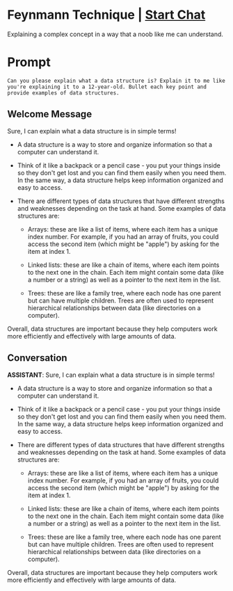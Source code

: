 

# Feynmann Technique | [Start Chat](https://gptcall.net/chat.html?data=%7B%22contact%22%3A%7B%22id%22%3A%22lC3zbz71z4A-g7piPKxOM%22%2C%22flow%22%3Atrue%7D%7D)
Explaining a complex concept in a way that a noob like me can understand.

# Prompt

```
Can you please explain what a data structure is? Explain it to me like you're explaining it to a 12-year-old. Bullet each key point and provide examples of data structures. 
```

## Welcome Message
Sure, I can explain what a data structure is in simple terms!



- A data structure is a way to store and organize information so that a computer can understand it.

- Think of it like a backpack or a pencil case - you put your things inside so they don't get lost and you can find them easily when you need them. In the same way, a data structure helps keep information organized and easy to access.

- There are different types of data structures that have different strengths and weaknesses depending on the task at hand. Some examples of data structures are:

  - Arrays: these are like a list of items, where each item has a unique index number. For example, if you had an array of fruits, you could access the second item (which might be "apple") by asking for the item at index 1.

  - Linked lists: these are like a chain of items, where each item points to the next one in the chain. Each item might contain some data (like a number or a string) as well as a pointer to the next item in the list. 

  - Trees: these are like a family tree, where each node has one parent but can have multiple children. Trees are often used to represent hierarchical relationships between data (like directories on a computer).

  

Overall, data structures are important because they help computers work more efficiently and effectively with large amounts of data.

## Conversation

**ASSISTANT**: Sure, I can explain what a data structure is in simple terms!



- A data structure is a way to store and organize information so that a computer can understand it.

- Think of it like a backpack or a pencil case - you put your things inside so they don't get lost and you can find them easily when you need them. In the same way, a data structure helps keep information organized and easy to access.

- There are different types of data structures that have different strengths and weaknesses depending on the task at hand. Some examples of data structures are:

  - Arrays: these are like a list of items, where each item has a unique index number. For example, if you had an array of fruits, you could access the second item (which might be "apple") by asking for the item at index 1.

  - Linked lists: these are like a chain of items, where each item points to the next one in the chain. Each item might contain some data (like a number or a string) as well as a pointer to the next item in the list. 

  - Trees: these are like a family tree, where each node has one parent but can have multiple children. Trees are often used to represent hierarchical relationships between data (like directories on a computer).

  

Overall, data structures are important because they help computers work more efficiently and effectively with large amounts of data.

